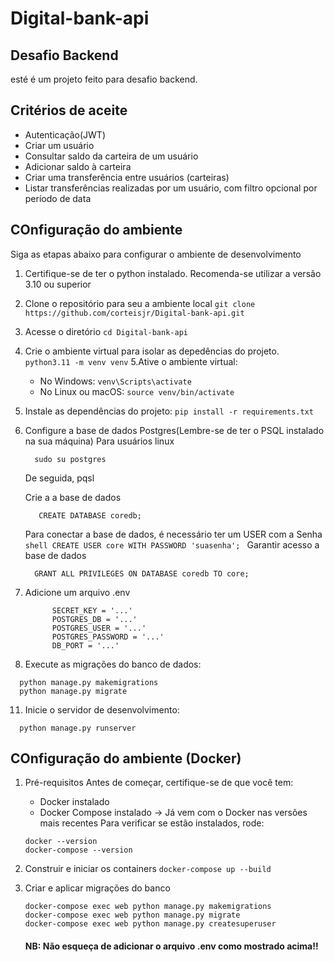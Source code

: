 # Digital-bank-api

## Desafio Backend

esté é um projeto feito para  desafio backend.

## Critérios de aceite

- Autenticação(JWT)
- Criar um usuário
- Consultar saldo da carteira de um usuário
- Adicionar saldo à carteira
- Criar uma transferência entre usuários (carteiras)
- Listar transferências realizadas por um usuário, com filtro opcional por período de data

## COnfiguração do ambiente
Siga as etapas abaixo para configurar o ambiente de desenvolvimento

1. Certifique-se de ter o python instalado. Recomenda-se utilizar a versão 3.10 ou superior
2. Clone o repositório para seu a ambiente local
 ``` git clone https://github.com/corteisjr/Digital-bank-api.git ```
3. Acesse o diretório
   ```cd Digital-bank-api```
4. Crie o ambiente virtual para isolar as depedências do projeto.
    ```python3.11 -m venv venv```
5.Ative o ambiente virtual:

    - No Windows:
    ```venv\Scripts\activate```
    - No Linux ou macOS:
    ```source venv/bin/activate```

6. Instale as dependências do projeto:
   ```pip install -r requirements.txt```
7. Configure a base de dados Postgres(Lembre-se de ter o PSQL instalado na sua máquina)
  Para usuários linux
   ```shell
     sudo su postgres
   ```
   De seguida, pqsl

   Crie a a base de dados
      ```shell
         CREATE DATABASE coredb;
      ```
   Para conectar a base de dados, é necessário ter um USER com a Senha
         ```shell
             CREATE USER core WITH PASSWORD 'suasenha';
          ```
   Garantir acesso a base de dados
     ```shell
       GRANT ALL PRIVILEGES ON DATABASE coredb TO core;
     ```
9.  Adicione um arquivo .env
    ```shell
          SECRET_KEY = '...'
          POSTGRES_DB = '...'
          POSTGRES_USER = '...'
          POSTGRES_PASSWORD = '...'
          DB_PORT = '...'
     ```
10.  Execute as migrações do banco de dados:

   ```shell
     python manage.py makemigrations
     python manage.py migrate
   ```
11. Inicie o servidor de desenvolvimento:

   ```shell
     python manage.py runserver
   ```
## COnfiguração do ambiente (Docker)
1. Pré-requisitos
   Antes de começar, certifique-se de que você tem:
   - Docker instalado
   - Docker Compose instalado → Já vem com o Docker nas versões mais recentes
   Para verificar se estão instalados, rode:
   ```
   docker --version
   docker-compose --version
   ```
2. Construir e iniciar os containers
   ```docker-compose up --build```

3. Criar e aplicar migrações do banco
    ```
    docker-compose exec web python manage.py makemigrations
    docker-compose exec web python manage.py migrate
    docker-compose exec web python manage.py createsuperuser
    ```

    #### NB: Não esqueça de adicionar o arquivo .env como mostrado acima!!
